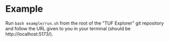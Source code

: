 # Example

Run `bash example/run.sh` from the root of the "TUF Explorer" git repository
and follow the URL given to you in your terminal
(should be http://localhost:5173/).
